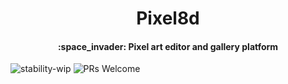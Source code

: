 <h1 align="center">Pixel8d</h1>
<h4 align="center">:space_invader: Pixel art editor and gallery platform</h4>

![stability-wip](https://img.shields.io/badge/stability-work_in_progress-lightgrey.svg)
![PRs Welcome](https://img.shields.io/badge/PRs-welcome-brightgreen.svg?style=flat-square)

